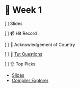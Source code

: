 👋 Week 1
=======================================

[ ] Slides

[ ] 📹 Hit Record

[ ] 🙂 Acknowledgement of Country

[ ] 🏫 [Tut Questions](q2/README.md)

[ ] 👌 Top Picks

- [Slides](https://www.canva.com/design/DAEmBiMcGJY/0qRI20LJrLQFDQeAvngE3A/view)
- [Compiler Explorer](https://godbolt.org)